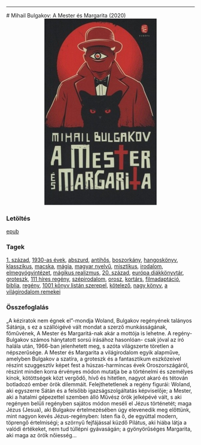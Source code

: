 <hr/>
# <a name="id_275">Mihail Bulgakov: A Mester és Margarita (2020)</a>
<center><img src="https://github.com/BercziSandor/calibre_lib/raw/main/main/Mihail%20Bulgakov/A%20Mester%20es%20Margarita%20%28275%29/cover.jpg" alt="cover" width="300"/></center>

### Letöltés
[epub](https://github.com/BercziSandor/calibre_lib/raw/main/main/Mihail%20Bulgakov/A%20Mester%20es%20Margarita%20%28275%29/A%20Mester%20es%20Margarita%20-%20Mihail%20Bulgakov.epub)

### Tagek
[1. század](https://github.com/berczisandor/calibre_lib/blob/main/main/_tags/1.%20sz%c3%a1zad.md), [1930-as évek](https://github.com/berczisandor/calibre_lib/blob/main/main/_tags/1930-as%20%c3%a9vek.md), [abszurd](https://github.com/berczisandor/calibre_lib/blob/main/main/_tags/abszurd.md), [antihős](https://github.com/berczisandor/calibre_lib/blob/main/main/_tags/antih%c5%91s.md), [boszorkány](https://github.com/berczisandor/calibre_lib/blob/main/main/_tags/boszork%c3%a1ny.md), [hangoskönyv](https://github.com/berczisandor/calibre_lib/blob/main/main/_tags/hangosk%c3%b6nyv.md), [klasszikus](https://github.com/berczisandor/calibre_lib/blob/main/main/_tags/klasszikus.md), [macska](https://github.com/berczisandor/calibre_lib/blob/main/main/_tags/macska.md), [mágia](https://github.com/berczisandor/calibre_lib/blob/main/main/_tags/m%c3%a1gia.md), [magyar nyelvű](https://github.com/berczisandor/calibre_lib/blob/main/main/_tags/magyar%20nyelv%c5%b1.md), [misztikus](https://github.com/berczisandor/calibre_lib/blob/main/main/_tags/misztikus.md), [irodalom](https://github.com/berczisandor/calibre_lib/blob/main/main/_tags/irodalom.md), [elmegyógyintézet](https://github.com/berczisandor/calibre_lib/blob/main/main/_tags/elmegy%c3%b3gyint%c3%a9zet.md), [mágikus realizmus](https://github.com/berczisandor/calibre_lib/blob/main/main/_tags/m%c3%a1gikus%20realizmus.md), [20. század](https://github.com/berczisandor/calibre_lib/blob/main/main/_tags/20.%20sz%c3%a1zad.md), [európa diákkönyvtár](https://github.com/berczisandor/calibre_lib/blob/main/main/_tags/eur%c3%b3pa%20di%c3%a1kk%c3%b6nyvt%c3%a1r.md), [groteszk](https://github.com/berczisandor/calibre_lib/blob/main/main/_tags/groteszk.md), [111 híres regény](https://github.com/berczisandor/calibre_lib/blob/main/main/_tags/111%20h%c3%adres%20reg%c3%a9ny.md), [szépirodalom](https://github.com/berczisandor/calibre_lib/blob/main/main/_tags/sz%c3%a9pirodalom.md), [orosz](https://github.com/berczisandor/calibre_lib/blob/main/main/_tags/orosz.md), [kortárs](https://github.com/berczisandor/calibre_lib/blob/main/main/_tags/kort%c3%a1rs.md), [filmadaptáció](https://github.com/berczisandor/calibre_lib/blob/main/main/_tags/filmadapt%c3%a1ci%c3%b3.md), [biblia](https://github.com/berczisandor/calibre_lib/blob/main/main/_tags/biblia.md), [regény](https://github.com/berczisandor/calibre_lib/blob/main/main/_tags/reg%c3%a9ny.md), [1001 könyv listán szerepel](https://github.com/berczisandor/calibre_lib/blob/main/main/_tags/1001%20k%c3%b6nyv%20list%c3%a1n%20szerepel.md), [kötelező](https://github.com/berczisandor/calibre_lib/blob/main/main/_tags/k%c3%b6telez%c5%91.md), [nagy könyv](https://github.com/berczisandor/calibre_lib/blob/main/main/_tags/nagy%20k%c3%b6nyv.md), [a világirodalom remekei](https://github.com/berczisandor/calibre_lib/blob/main/main/_tags/a%20vil%c3%a1girodalom%20remekei.md)

### Összefoglalás
<div>
<p>„A ​kéziratok nem égnek el”-mondja Woland, Bulgakov regényének talányos Sátánja, s ez a szállóigévé vált mondat a szerző munkásságának, főművének, A Mester és Margaritá-nak akár a mottója is lehetne. A regény-Bulgakov számos hánytatott sorsú írásához hasonlóan- csak jóval az író halála után, 1966-ban jelenhetett meg, s azóta világszerte töretlen a népszerűsége. A Mester és Margarita a világirodalom egyik alapműve, amelyben Bulgakov a szatíra, a groteszk és a fantasztikum eszközeivel részint szuggesztív képet fest a húszas-harmincas évek Oroszországáról, részint minden korra érvényes módon mutatja be a történelmi és személyes kínok, kötöttségek közt vergődő, hívő és hitetlen, nagyot akaró és tétován botladozó ember örök dilemmáit. Felejthetetlenek a regény figurái: Woland, aki egyszerre Sátán és a felsőbb igazságszolgáltatás képviselője; a Mester, aki a hatalmi gépezettel szemben álló Művész örök jelképévé vált, s aki regényen belüli regényben sajátos módon meséli el Jézus történetét; maga Jézus (Jesua), aki Bulgakov értelmezésében úgy elevenedik meg előttünk, mint nagyon kevés Jézus-regényben: Isten fia ő, de egyúttal modern, töprengő értelmiségi; a szörnyű fejfájással küzdő Pilátus, aki hiába látja a valódi értékeket, nem tud túllépni gyávaságán; a gyönyörűséges Margarita, aki maga az örök nőiesség…</p></div>


